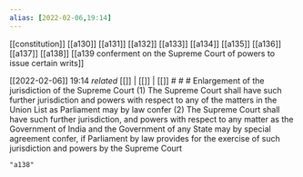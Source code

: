 ```yaml
---
alias: [2022-02-06,19:14]
---
```

[[constitution]] [[a130]] [[a131]] [[a132]] [[a133]] [[a134]] [[a135]] [[a136]] [[a137]] [[a138]] [[a139 conferment on the Supreme Court of powers to issue certain writs]]

[[2022-02-06]] 19:14 _related_ [[]] | [[]] | [[]] # # #
Enlargement of the jurisdiction of the Supreme Court
(1) The Supreme Court shall have such further jurisdiction and powers with respect to any of the matters in the Union List as Parliament may by law confer
(2) The Supreme Court shall have such further jurisdiction, and powers with respect to any matter as the Government of India and the Government of any State may by special agreement confer, if Parliament by law provides for the exercise of such jurisdiction and powers by the Supreme Court
```query
"a138"
```